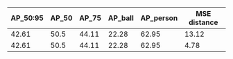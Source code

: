 | AP_50:95 | AP_50 | AP_75 | AP_ball | AP_person | MSE distance |
| --- | --- | --- | --- | --- | --- | 
| 42.61 | 50.5 | 44.11 | 22.28 | 62.95 | 13.12 |  
| 42.61 | 50.5 | 44.11 | 22.28 | 62.95 | 4.78 |